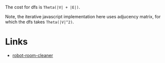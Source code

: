 
The cost for dfs is `Theta(|V| + |E|)`.

Note, the iterative javascript implementation here uses adjucency matrix, for which the dfs takes `Theta(|V|^2)`.

Links
========

- [robot-room-cleaner](https://leetcode.com/problems/robot-room-cleaner/)

